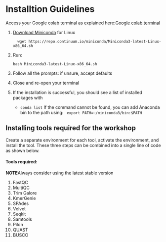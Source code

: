 # Installtion Guidelines

Access your Google colab terminal as explained here:[Google colab terminal](https://youtu.be/pvUU3eVPU5U)

 1. [Download Miniconda](https://www.anaconda.com/download/) for Linux
    ```
      wget https://repo.continuum.io/miniconda/Miniconda3-latest-Linux-x86_64.sh
    ```
    
2. Run:
   ```
   bash Miniconda3-latest-Linux-x86_64.sh
   ```
   
4. Follow all the prompts: if unsure, accept defaults
5. Close and re-open your terminal
6. If the installation is successful, you should see a list of installed packages with
    - `conda list`
If the command cannot be found, you can add Anaconda bin to the path using:
    ` export PATH=~/miniconda3/bin:$PATH`

## Installing tools required for the workshop

Create a separate environment for each tool, activate the environment, and install the tool. These three steps can be combined into a single line of code as shown below.

#### Tools required:
**NOTE**Always consider using the latest stable version
1. FastQC
2. MultiQC
3. Trim Galore
4. KmerGenie
5. SPAdes
6. Velvet
7. Seqkit
8. Samtools
9. Pilon
10. QUAST
11. BUSCO








